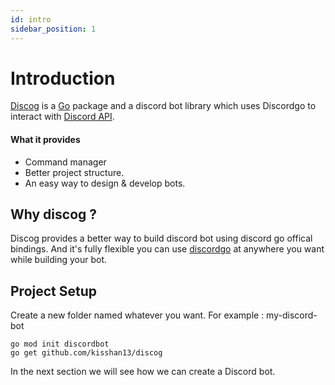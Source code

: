 ```yaml
---
id: intro
sidebar_position: 1
---
```


# Introduction

[Discog](https://github.com/kisshan13/discog) is a [Go](https://go.dev/) package and a discord bot library which uses Discordgo to interact with [Discord API](https://discord.com/developers/docs/reference).

#### What it provides 
- Command manager
- Better project structure.
- An easy way to design & develop bots.

## Why discog ?

Discog provides a better way to build discord bot using discord go offical bindings. And it's fully flexible you can use [discordgo](https://github.com/bwmarrin/discordgo) at anywhere you want while building your bot. 

## Project Setup

Create a new folder named whatever you want. For example : my-discord-bot

```
go mod init discordbot
go get github.com/kisshan13/discog
```

In the next section we will see how we can create a Discord bot.